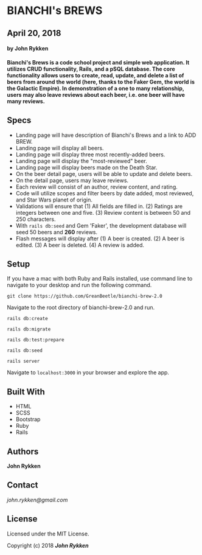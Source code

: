 # **BIANCHI's BREWS**

## April 20, 2018

####  by John Rykken

#### Bianchi's Brews is a code school project and simple web application. It utilizes CRUD functionality, Rails, and a pSQL database. The core functionality allows users to create, read, update, and delete a list of beers from around the world (here, thanks to the Faker Gem, the world is the Galactic Empire). In demonstration of a one to many relationship, users may also leave reviews about each beer, i.e. one beer will have many reviews.      

## Specs

* Landing page will have description of Bianchi's Brews and a link to ADD BREW.
* Landing page will display all beers.
* Landing page will display three most recently-added beers.
* Landing page will display the "most-reviewed" beer.
* Landing page will display beers made on the Death Star.
* On the beer detail page, users will be able to update and delete beers.
* On the detail page, users may leave reviews.
* Each review will consist of an author, review content, and rating.
* Code will utilize scopes and filter beers by date added, most reviewed, and Star Wars planet of origin.
* Validations will ensure that (1) All fields are filled in. (2) Ratings are integers between one and five. (3) Review content is between 50 and 250 characters.
* With `rails db:seed` and Gem 'Faker', the development database will seed 50 beers and **__260__** reviews.
* Flash messages will display after (1) A beer is created. (2) A beer is edited. (3) A beer is deleted. (4) A review is added.

## Setup

If you have a mac with both Ruby and Rails installed, use command line to navigate to your desktop and run the following command.

`git clone https://github.com/GreanBeetle/bianchi-brew-2.0`

Navigate to the root directory of bianchi-brew-2.0 and run.

`rails db:create`

`rails db:migrate`

`rails db:test:prepare`

`rails db:seed`

`rails server`

Navigate to `localhost:3000` in your browser and explore the app.

## Built With

* HTML
* SCSS
* Bootstrap
* Ruby
* Rails

## Authors

**John Rykken**

## Contact

_john.rykken@gmail.com_

## License

Licensed under the MIT License.

  <!-- ## Acknowledgments -->

Copyright (c) 2018 **_John Rykken_**
